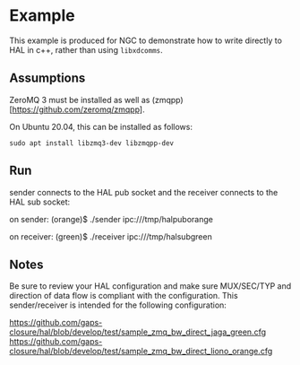 # Example 

This example is produced for NGC to demonstrate how to write
directly to HAL in c++, rather than using `libxdcomms`.  

## Assumptions
ZeroMQ 3 must be installed as well as (zmqpp)[https://github.com/zeromq/zmqpp].

On Ubuntu 20.04, this can be installed as follows:

```
sudo apt install libzmq3-dev libzmqpp-dev
```

## Run
sender connects to the HAL pub socket and the receiver connects to the HAL sub socket:

on sender:
(orange)$ ./sender ipc:///tmp/halpuborange

on receiver:
(green)$  ./receiver ipc:///tmp/halsubgreen

## Notes
Be sure to review your HAL configuration and make sure MUX/SEC/TYP and direction of data flow
is compliant with the configuration. This sender/receiver is intended for the following
configuration:

https://github.com/gaps-closure/hal/blob/develop/test/sample_zmq_bw_direct_jaga_green.cfg
https://github.com/gaps-closure/hal/blob/develop/test/sample_zmq_bw_direct_liono_orange.cfg
